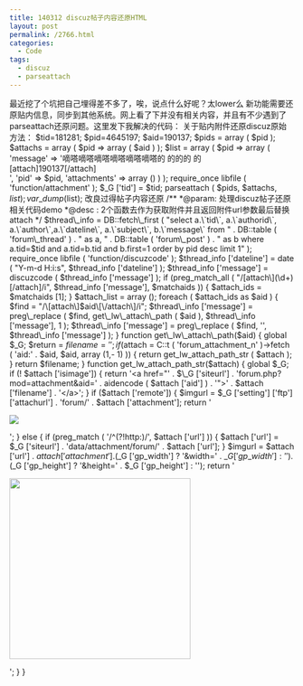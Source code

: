 ```yaml
---
title: 140312 discuz帖子内容还原HTML
layout: post
permalink: /2766.html
categories:
  - Code
tags:
  - discuz
  - parseattach
---
```

最近挖了个坑把自己埋得差不多了，唉，说点什么好呢？太lower么 新功能需要还原贴内信息，同步到其他系统。网上看了下并没有相关内容，并且有不少遇到了parseattach还原问题。这里发下我解决的代码： 关于贴内附件还原discuz原始方法： $tid=181281; $pid=4645197; $aid=190137; $pids = array ( $pid ); $attachs = array ( $pid => array ( $aid ) ); $list = array ( $pid => array ( 'message' => '嘀嗒嘀嗒嘀嗒嘀嗒嘀嗒嘀嗒的 的的的 的 <br />\[attach]190137\[/attach]<br />', 'pid' => $pid, 'attachments' => array () ) ); require\_once libfile ( 'function/attachment' ); $\_G ['tid'] = $tid; parseattach ( $pids, $attachs, $list ); var\_dump($list); 改良过得帖子内容还原 /*\* \*@param: 处理discuz帖子还原相关代码demo \*@desc : 2个函数去作为获取附件并且返回附件url参数最后替换attach \*/ $thread\_info = DB::fetch\_first ( "select a.\`tid\`, a.\`authorid\`, a.\`author\`,a.\`dateline\`, a.\`subject\`, b.\`message\` from " . DB::table ( 'forum\_thread' ) . " as a, " . DB::table ( 'forum\_post' ) . " as b where a.tid=$tid and a.tid=b.tid and b.first=1 order by pid desc limit 1" ); require\_once libfile ( 'function/discuzcode' ); $thread\_info ['dateline'] = date ( "Y-m-d H:i:s", $thread\_info ['dateline'] ); $thread\_info ['message'] = discuzcode ( $thread\_info ['message'] ); if (preg\_match\_all ( "/\[attach\\](\d+)\[\/attach\]/i", $thread\_info ['message'], $matchaids )) { $attach\_ids = $matchaids [1]; } $attach\_list = array (); foreach ( $attach\_ids as $aid ) { $find = "/\[attach\]$aid\[\/attach\]/i"; $thread\_info ['message'] = preg\_replace ( $find, get\_lw\_attach\_path ( $aid ), $thread\_info ['message'], 1 ); $thread\_info ['message'] = preg\_replace ( $find, '', $thread\_info ['message'] ); } function get\_lw\_attach\_path($aid) { global $\_G; $return = $filename = ''; if ($attach = C::t ( 'forum\_attachment\_n' )->fetch ( 'aid:' . $aid, $aid, array (1,- 1) )) { return get\_lw\_attach\_path\_str ( $attach ); } return $filename; } function get\_lw\_attach\_path\_str($attach) { global $\_G; if (! $attach ['isimage']) { return '<a href="' . $\_G ['siteurl'] . 'forum.php?mod=attachment&aid=' . aidencode ( $attach ['aid'] ) . '">' . $attach ['filename'] . '</a>'; } if ($attach ['remote']) { $imgurl = $\_G ['setting'\] \['ftp'\] ['attachurl'] . 'forum/' . $attach ['attachment']; return '<p><img onclick="viewimage(this);" src="' . $imgurl . '" /></p>'; } else { if (preg\_match ( '/^(?!http:)/', $attach ['url'] )) { $attach ['url'] = $\_G ['siteurl'] . 'data/attachment/forum/' . $attach ['url']; } $imgurl = $attach ['url'] . $attach ['attachment'] . ($\_G ['gp\_width'] ? '&width=' . $\_G ['gp\_width'] : '') . ($\_G ['gp\_height'] ? '&height=' . $\_G ['gp\_height'] : ''); return '<p><a href="' . $imgurl . '" target="_blank"><img height="320" width="320" src="' . $imgurl . '" /></a></p>'; } }